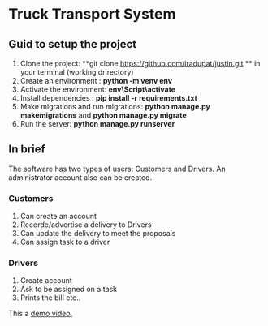 # Truck Transport System
## Guid to setup the project
1. Clone the project: **git clone https://github.com/iradupat/justin.git ** in your terminal (working drirectory)
2. Create an environment : **python -m venv env**
3. Activate the environment: **env\Script\activate**
4. Install dependencies : **pip install -r requirements.txt**
5. Make migrations and run migrations: **python manage.py makemigrations** and **python manage.py migrate**
6. Run the server: **python manage.py runserver**

## In brief
The software has two types of users: Customers and Drivers. An administrator account also can be created.
### Customers
1. Can create an account
2. Recorde/advertise a delivery to Drivers
3. Can update the delivery to meet the proposals
4. Can assign task to a driver

### Drivers
1. Create account
2. Ask to be assigned on a task
3. Prints the bill etc..

This a [demo video.](https://drive.google.com/file/d/1iXuOSvspsr7uKcx9V3OU-kTPCt5MilD8/view?usp=sharing) 
